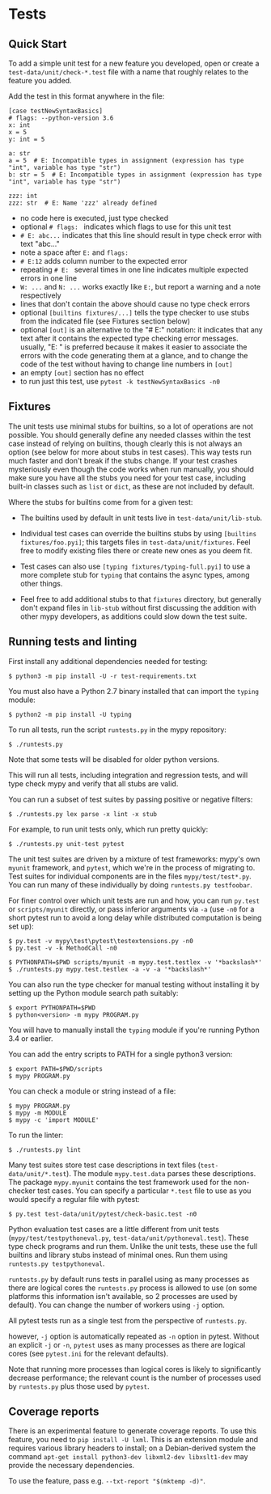 Tests
=====


Quick Start
-----------

To add a simple unit test for a new feature you developed, open or create a
`test-data/unit/check-*.test` file with a name that roughly relates to the
feature you added.

Add the test in this format anywhere in the file:

    [case testNewSyntaxBasics]
    # flags: --python-version 3.6
    x: int
    x = 5
    y: int = 5

    a: str
    a = 5  # E: Incompatible types in assignment (expression has type "int", variable has type "str")
    b: str = 5  # E: Incompatible types in assignment (expression has type "int", variable has type "str")

    zzz: int
    zzz: str  # E: Name 'zzz' already defined

- no code here is executed, just type checked
- optional `# flags: ` indicates which flags to use for this unit test
- `# E: abc...` indicates that this line should result in type check error
with text "abc..."
- note a space after `E:` and `flags:`
- `# E:12` adds column number to the expected error
- repeating `# E: ` several times in one line indicates multiple expected errors in one line
- `W: ...` and `N: ...` works exactly like `E:`, but report a warning and a note respectively
- lines that don't contain the above should cause no type check errors
- optional `[builtins fixtures/...]` tells the type checker to use
stubs from the indicated file (see Fixtures section below)
- optional `[out]` is an alternative to the "# E:" notation: it indicates that
any text after it contains the expected type checking error messages.
usually, "E: " is preferred because it makes it easier to associate the
errors with the code generating them at a glance, and to change the code of
the test without having to change line numbers in `[out]`
- an empty `[out]` section has no effect
- to run just this test, use `pytest -k testNewSyntaxBasics -n0`


Fixtures
--------

The unit tests use minimal stubs for builtins, so a lot of operations are not
possible. You should generally define any needed classes within the test case
instead of relying on builtins, though clearly this is not always an option
(see below for more about stubs in test cases). This way tests run much
faster and don't break if the stubs change. If your test crashes mysteriously
even though the code works when run manually, you should make sure you have
all the stubs you need for your test case, including built-in classes such as
`list` or `dict`, as these are not included by default.

Where the stubs for builtins come from for a given test:

- The builtins used by default in unit tests live in
  `test-data/unit/lib-stub`.

- Individual test cases can override the builtins stubs by using
  `[builtins fixtures/foo.pyi]`; this targets files in `test-data/unit/fixtures`.
  Feel free to modify existing files there or create new ones as you deem fit.

- Test cases can also use `[typing fixtures/typing-full.pyi]` to use a more
  complete stub for `typing` that contains the async types, among other things.

- Feel free to add additional stubs to that `fixtures` directory, but
  generally don't expand files in `lib-stub` without first discussing the
  addition with other mypy developers, as additions could slow down the test
  suite.


Running tests and linting
-------------------------

First install any additional dependencies needed for testing:

    $ python3 -m pip install -U -r test-requirements.txt

You must also have a Python 2.7 binary installed that can import the `typing`
module:

    $ python2 -m pip install -U typing

To run all tests, run the script `runtests.py` in the mypy repository:

    $ ./runtests.py

Note that some tests will be disabled for older python versions.

This will run all tests, including integration and regression tests,
and will type check mypy and verify that all stubs are valid.

You can run a subset of test suites by passing positive or negative
filters:

    $ ./runtests.py lex parse -x lint -x stub

For example, to run unit tests only, which run pretty quickly:

    $ ./runtests.py unit-test pytest

The unit test suites are driven by a mixture of test frameworks: mypy's own
`myunit` framework, and `pytest`, which we're in the process of migrating to.
Test suites for individual components are in the files `mypy/test/test*.py`.
You can run many of these individually by doing `runtests.py testfoobar`.

For finer control over which unit tests are run and how, you can run
`py.test` or `scripts/myunit` directly, or pass inferior arguments via `-a`
(use `-n0` for a short pytest run to avoid a long delay while distributed
computation is being set up):

    $ py.test -v mypy\test\pytest\testextensions.py -n0
    $ py.test -v -k MethodCall -n0

    $ PYTHONPATH=$PWD scripts/myunit -m mypy.test.testlex -v '*backslash*'
    $ ./runtests.py mypy.test.testlex -a -v -a '*backslash*'

You can also run the type checker for manual testing without
installing it by setting up the Python module search path suitably:

    $ export PYTHONPATH=$PWD
    $ python<version> -m mypy PROGRAM.py

You will have to manually install the `typing` module if you're running Python
3.4 or earlier.

You can add the entry scripts to PATH for a single python3 version:

    $ export PATH=$PWD/scripts
    $ mypy PROGRAM.py

You can check a module or string instead of a file:

    $ mypy PROGRAM.py
    $ mypy -m MODULE
    $ mypy -c 'import MODULE'

To run the linter:

    $ ./runtests.py lint

Many test suites store test case descriptions in text files
(`test-data/unit/*.test`). The module `mypy.test.data` parses these
descriptions. The package `mypy.myunit` contains the test framework used for
the non-checker test cases. You can specify a particular `*.test` file to use
as you would specify a regular file with pytest:

    $ py.test test-data/unit/pytest/check-basic.test -n0

Python evaluation test cases are a little different from unit tests
(`mypy/test/testpythoneval.py`, `test-data/unit/pythoneval.test`). These
type check programs and run them. Unlike the unit tests, these use the
full builtins and library stubs instead of minimal ones. Run them using
`runtests.py testpythoneval`.

`runtests.py` by default runs tests in parallel using as many processes as
there are logical cores the `runtests.py` process is allowed to use (on
some platforms this information isn't available, so 2 processes are used by
default). You can change the number of workers using `-j` option.

All pytest tests run as a single test from the perspective of `runtests.py`.

however, `-j` option is automatically repeated as `-n` option in pytest.
Without an explicit `-j` or `-n`, `pytest` uses as many processes as there
are logical cores (see `pytest.ini` for the relevant defaults).

Note that running more processes than logical cores is likely to
significantly decrease performance; the relevant count is the number of
processes used by `runtests.py` plus those used by `pytest`.


Coverage reports
----------------

There is an experimental feature to generate coverage reports.  To use
this feature, you need to `pip install -U lxml`.  This is an extension
module and requires various library headers to install; on a
Debian-derived system the command
  `apt-get install python3-dev libxml2-dev libxslt1-dev`
may provide the necessary dependencies.

To use the feature, pass e.g. `--txt-report "$(mktemp -d)"`.
